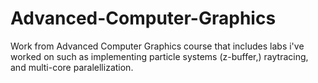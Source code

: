 # Advanced-Computer-Graphics

Work from Advanced Computer Graphics course that includes labs i've worked on such as implementing particle systems (z-buffer,) raytracing, and multi-core paralellization.
